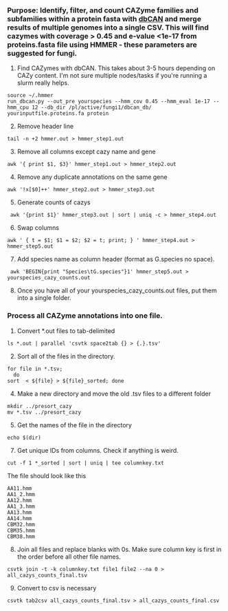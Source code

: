 ### Purpose: Identify, filter, and count CAZyme families and subfamilies within a protein fasta with [dbCAN](http://bcb.unl.edu/dbCAN2/download/) and merge results of multiple genomes into a single CSV. This will find cazymes with coverage > 0.45 and e-value <1e-17 from proteins.fasta file using HMMER - these parameters are suggested for fungi.

1. Find CAZymes with dbCAN. This takes about 3-5 hours depending on CAZy content. I'm not sure multiple nodes/tasks if you're running a slurm really helps.

```
source ~/.hmmer
run_dbcan.py --out_pre yourspecies --hmm_cov 0.45 --hmm_eval 1e-17 --hmm_cpu 12 --db_dir /pl/active/fungi1/dbcan_db/ yourinputfile.proteins.fa protein
```

2. Remove header line
```
tail -n +2 hmmer.out > hmmer_step1.out
```
3. Remove all columns except cazy name and gene
```
awk '{ print $1, $3}' hmmer_step1.out > hmmer_step2.out
```
4. Remove any duplicate annotations on the same gene
```
awk '!x[$0]++' hmmer_step2.out > hmmer_step3.out
```
5. Generate counts of cazys
```
 awk '{print $1}' hmmer_step3.out | sort | uniq -c > hmmer_step4.out
 ```
 6. Swap columns
 ```
 awk ' { t = $1; $1 = $2; $2 = t; print; } ' hmmer_step4.out > hmmer_step5.out
 ```
 7. Add species name as column header (format as G.species no space).
```
 awk 'BEGIN{print "Species\tG.species"}1' hmmer_step5.out > yourspecies_cazy_counts.out
 ```
 8. Once you have all of your yourspecies_cazy_counts.out files, put them into a single folder. 

### Process all CAZyme annotations into one file.

1. Convert *.out files to tab-delimited
```
ls *.out | parallel 'csvtk space2tab {} > {.}.tsv'
```
2. Sort all of the files in the directory.
```
for file in *.tsv;
  do 
sort  < ${file} > ${file}_sorted; done
```
4. Make a new directory and move the old .tsv files to a different folder
```
mkdir ../presort_cazy
mv *.tsv ../presort_cazy
```
5. Get the names of the file in the directory
```
echo $(dir)
```
7. Get unique IDs from columns. Check if anything is weird. 
```
cut -f 1 *_sorted | sort | uniq | tee columnkey.txt
```
The file should look like this
```
AA11.hmm
AA1_2.hmm
AA12.hmm
AA1_3.hmm
AA13.hmm
AA14.hmm
CBM32.hmm
CBM35.hmm
CBM38.hmm
```
8. Join all files and replace blanks with 0s. Make sure column key is first in the order before all other file names. 
```
csvtk join -t -k columnkey.txt file1 file2 --na 0 > all_cazys_counts_final.tsv
```
9. Convert to csv is necessary
```
csvtk tab2csv all_cazys_counts_final.tsv > all_cazys_counts_final.csv
```
